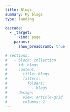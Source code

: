 ```yaml
---
title: Blogs
summary: My blogs
type: landing

cascade:
  - _target:
      kind: page
    params:
      show_breadcrumb: true

# sections:
#   - block: collection
#     id: blogs
#     content:
#       title: blogs
#       filters:
#         folders:
#           - blogs
#     design:
#       view: article-grid
#       columns: 2
---
```

